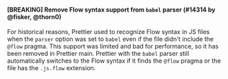 #### [BREAKING] Remove Flow syntax support from `babel` parser (#14314 by @fisker, @thorn0)

For historical reasons, Prettier used to recognize Flow syntax in JS files when the `parser` option was set to `babel` even if the file didn't include the `@flow` pragma. This support was limited and bad for performance, so it has been removed in Prettier main. Prettier with the `babel` parser still automatically switches to the Flow syntax if it finds the `@flow` pragma or the file has the `.js.flow` extension.
